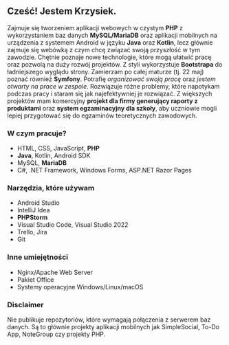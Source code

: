 ## Cześć! Jestem Krzysiek. 
Zajmuje się tworzeniem aplikacji webowych w czystym **PHP** z wykorzystaniem baz danych **MySQL/MariaDB** oraz aplikacji mobilnych na urządzenia z systemem Android w języku **Java** oraz **Kotlin**, lecz głównie zajmuje się webówką z czym chcę związać swoją przyszłość w tym zawodzie. Chętnie poznaje nowe technologie, które mogą ułatwić pracę oraz pozwolą na duży rozwój projektów. Z styli wykorzystuje **Bootstrapa** do ładniejszego wyglądu strony. Zamierzam po całej maturze (tj. 22 maj) poznać również **Symfony**. Potrafię _organizować swoją pracę_ oraz _jestem otwarty na prace w zespole_. Rozwiązuje różne problemy, które napotykam podczas pracy i staram się jak najefektywniej je rozwiązać. Z większych projektów mam komercyjny **projekt dla firmy generujący raporty z produktami** oraz **system egzaminacyjny dla szkoły**, aby uczniowie mogli lepiej przygotować się do egzaminów teoretycznych zawodowych.

### W czym pracuje?
- HTML, CSS, JavaScript, **PHP**
- **Java**, Kotlin, Android SDK
- MySQL, **MariaDB**
- C#, .NET Framework, Windows Forms, ASP.NET Razor Pages

### Narzędzia, które używam
- Android Studio
- IntelliJ Idea
- **PHPStorm**
- Visual Studio Code, Visual Studio 2022
- Trello, Jira
- Git

### Inne umiejętności
- Nginx/Apache Web Server
- Pakiet Office
- Systemy operacyjne Windows/Linux/macOS

### Disclaimer
Nie publikuje repozytoriów, które wymagają połączenia z serwerem baz danych. Są to głównie projekty aplikacji mobilnych jak SimpleSocial, To-Do App, NoteGroup czy projekty PHP.
